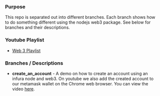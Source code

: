 ### Purpose

This repo is separated out into different branches. Each branch shows how to do something different using the nodejs web3 package. See below for branches and their descriptions.

### Youtube Playlist

- <a href="https://www.youtube.com/playlist?list=PLMFjx2r0YjiqiitLLhZ3HQiCXHVZz5U86" target="_blank">Web 3 Playlist</a>

### Branches / Descriptions

- **create_an_account** - A demo on how to create an account using an infura node and web3. On youtube we also add the created account to our metamask wallet on the Chrome web browser. You can view the video
  <a href="https://youtu.be/xfFoWUFHG60" target="_blank">here</a>.
